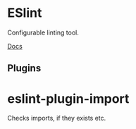 # ESlint

Configurable linting tool. 

[Docs](https://eslint.org/)

## Plugins

# eslint-plugin-import

Checks imports, if they exists etc.